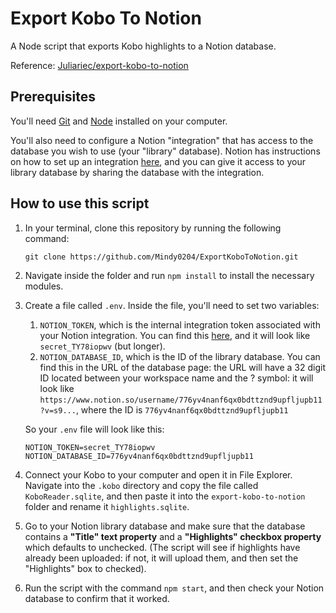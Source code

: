 # Export Kobo To Notion

A Node script that exports Kobo highlights to a Notion database. 

Reference: [Juliariec/export-kobo-to-notion](https://github.com/juliariec/export-kobo-to-notion/)

## Prerequisites

You'll need [Git](https://git-scm.com/downloads) and [Node](https://nodejs.org/en/) installed on your computer.

You'll also need to configure a Notion "integration" that has access to the database you wish to use (your "library" database). Notion has instructions on how to set up an integration [here](https://developers.notion.com/docs#step-1-create-an-integration), and you can give it access to your library database by sharing the database with the integration.

## How to use this script

1. In your terminal, clone this repository by running the following command:

   ```
   git clone https://github.com/Mindy0204/ExportKoboToNotion.git
   ```

1. Navigate inside the folder and run `npm install` to install the necessary modules.

1. Create a file called `.env`. Inside the file, you'll need to set two variables:

   1. `NOTION_TOKEN`, which is the internal integration token associated with your Notion integration. You can find this [here](https://www.notion.so/my-integrations), and it will look like `secret_TY78iopwv` (but longer).
   2. `NOTION_DATABASE_ID`, which is the ID of the library database. You can find this in the URL of the database page: the URL will have a 32 digit ID located between your workspace name and the ? symbol: it will look like `https://www.notion.so/username/776yv4nanf6qx0bdttznd9upfljupb11?v=s9...`, where the ID is `776yv4nanf6qx0bdttznd9upfljupb11`

   So your `.env` file will look like this:

   ```
   NOTION_TOKEN=secret_TY78iopwv
   NOTION_DATABASE_ID=776yv4nanf6qx0bdttznd9upfljupb11
   ```

1. Connect your Kobo to your computer and open it in File Explorer. Navigate into the `.kobo` directory and copy the file called `KoboReader.sqlite`, and then paste it into the `export-kobo-to-notion` folder and rename it `highlights.sqlite`.

1. Go to your Notion library database and make sure that the database contains a **"Title" text property** and a **"Highlights" checkbox property** which defaults to unchecked. (The script will see if highlights have already been uploaded: if not, it will upload them, and then set the "Highlights" box to checked).

1. Run the script with the command `npm start`, and then check your Notion database to confirm that it worked.
